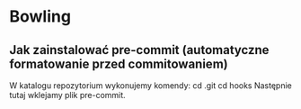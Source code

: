 <h1>Bowling</h1>

<h2>Jak zainstalować pre-commit (automatyczne formatowanie przed commitowaniem)</h2>

<p> W katalogu repozytorium wykonujemy komendy:
cd .git
cd hooks
Następnie tutaj wklejamy plik pre-commit.
</p>

